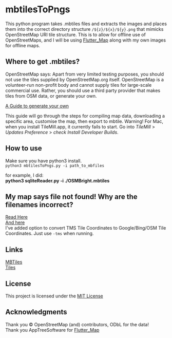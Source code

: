 # mbtilesToPngs
This python program takes .mbtiles files and extracts the images and places them into the correct directory structure `/${z}/${x}/${y}.png` that mimicks OpenStreetMap URI tile structure. This is to allow for offline use of OpenStreetMaps, and I will be using [Flutter_Map](https://github.com/apptreesoftware/flutter_map) along with my own images for offline maps. <br>

## Where to get .mbtiles?
OpenStreetMap says: Apart from very limited testing purposes, you should not use the tiles supplied by OpenStreetMap.org itself. OpenStreetMap is a volunteer-run non-profit body and cannot supply tiles for large-scale commercial use. Rather, you should use a third party provider that makes tiles from OSM data, or generate your own.<br>

[A Guide to generate your own](https://tilemill-project.github.io/tilemill/docs/guides/osm-bright-mac-quickstart/)

This guide will go through the steps for compiling map data, downloading a specific area, customise the map, then export to mbtile. Warning! For Mac, when you install TileMill.app, it currently fails to start. Go into *TileMill* > *Updates Preference* > *check Install Developer Builds*.<br>

## How to use
Make sure you have python3 install.<br>
`python3 mbtilesToPngs.py -i path_to_mbfiles`

for example, I did:<br>
**python3 sqliteReader.py -i ./OSMBright.mbtiles**

## My map says file not found! Why are the filenames incorrect?
[Read Here](http://www.maptiler.org/google-maps-coordinates-tile-bounds-projection/)<br>
[And here](https://alastaira.wordpress.com/2011/07/06/converting-tms-tile-coordinates-to-googlebingosm-tile-coordinates/)<br>
I've added option to convert TMS Tile Coordinates to Google/Bing/OSM Tile Coordinates. Just use `-tms` when running. 

## Links
[MBTiles](https://wiki.openstreetmap.org/wiki/MBTiles)<br>
[Tiles](https://wiki.openstreetmap.org/wiki/Tiles)

## License
This project is licensed under the [MIT License](LICENSE.md)

## Acknowledgments
Thank you © OpenStreetMap (and) contributors, ODbL for the data! <br>
Thank you AppTreeSoftware for [Flutter_Map](https://github.com/apptreesoftware/flutter_map)


